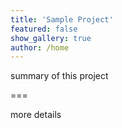 ```yaml
---
title: 'Sample Project'
featured: false
show_gallery: true
author: /home
---
```


summary of this project

===

more details